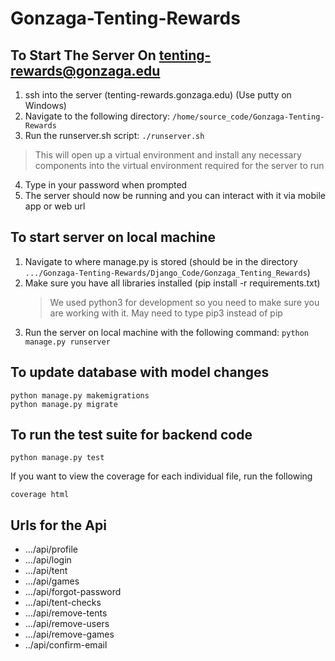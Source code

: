 # Gonzaga-Tenting-Rewards

## To Start The Server On tenting-rewards@gonzaga.edu 
1. ssh into the server (tenting-rewards.gonzaga.edu) (Use putty on Windows)
2. Navigate to the following directory: `/home/source_code/Gonzaga-Tenting-Rewards`
3. Run the runserver.sh script: `./runserver.sh`

 > This will open up a virtual environment and install any necessary components into the virtual environment required for the server to run
4. Type in your password when prompted
5. The server should now be running and you can interact with it via mobile app or web url

## To start server on local machine
1. Navigate to where manage.py is stored (should be in the directory `.../Gonzaga-Tenting-Rewards/Django_Code/Gonzaga_Tenting_Rewards`)
2. Make sure you have all libraries installed (pip install -r requirements.txt)
    > We used python3 for development so you need to make sure you are working with it. May need to type pip3 instead of pip
3. Run the server on local machine with the following command: `python manage.py runserver`

## To update database with model changes
```
python manage.py makemigrations
python manage.py migrate
```

## To run the test suite for backend code
```
python manage.py test
```
If you want to view the coverage for each individual file, run the following
```
coverage html
```

## Urls for the Api
* .../api/profile
* .../api/login
* .../api/tent
* .../api/games
* .../api/forgot-password
* .../api/tent-checks
* .../api/remove-tents
* .../api/remove-users
* .../api/remove-games
* ../api/confirm-email
